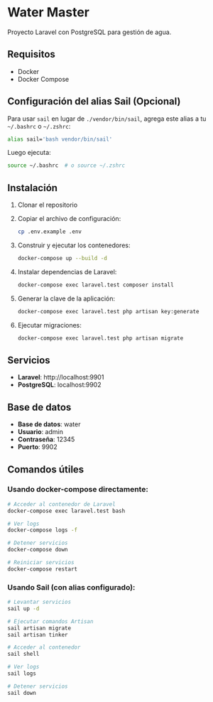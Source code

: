 # Water Master

Proyecto Laravel con PostgreSQL para gestión de agua.

## Requisitos

- Docker
- Docker Compose

## Configuración del alias Sail (Opcional)

Para usar `sail` en lugar de `./vendor/bin/sail`, agrega este alias a tu `~/.bashrc` o `~/.zshrc`:

```bash
alias sail='bash vendor/bin/sail'
```

Luego ejecuta:
```bash
source ~/.bashrc  # o source ~/.zshrc
```

## Instalación

1. Clonar el repositorio
2. Copiar el archivo de configuración:
   ```bash
   cp .env.example .env
   ```

3. Construir y ejecutar los contenedores:
   ```bash
   docker-compose up --build -d
   ```

4. Instalar dependencias de Laravel:
   ```bash
   docker-compose exec laravel.test composer install
   ```

5. Generar la clave de la aplicación:
   ```bash
   docker-compose exec laravel.test php artisan key:generate
   ```

6. Ejecutar migraciones:
   ```bash
   docker-compose exec laravel.test php artisan migrate
   ```

## Servicios

- **Laravel**: http://localhost:9901
- **PostgreSQL**: localhost:9902

## Base de datos

- **Base de datos**: water
- **Usuario**: admin
- **Contraseña**: 12345
- **Puerto**: 9902

## Comandos útiles

### Usando docker-compose directamente:
```bash
# Acceder al contenedor de Laravel
docker-compose exec laravel.test bash

# Ver logs
docker-compose logs -f

# Detener servicios
docker-compose down

# Reiniciar servicios
docker-compose restart
```

### Usando Sail (con alias configurado):
```bash
# Levantar servicios
sail up -d

# Ejecutar comandos Artisan
sail artisan migrate
sail artisan tinker

# Acceder al contenedor
sail shell

# Ver logs
sail logs

# Detener servicios
sail down
```

